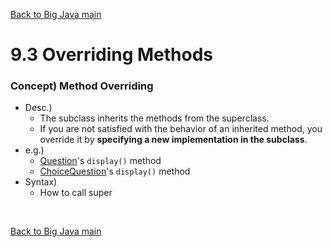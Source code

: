 [Back to Big Java main](../../../main.md)

# 9.3 Overriding Methods
### Concept) Method Overriding
- Desc.)
  - The subclass inherits the methods from the superclass. 
  - If you are not satisfied with the behavior of an inherited method, you override it by **specifying a new implementation in the subclass**. 
- e.g.)
  - [Question](../../../src/ch_09/objects/Question/Question.java)'s `display()` method
  - [ChoiceQuestion](../../../src/ch_09/objects/Question/ChoiceQuestion.java)'s `display()` method
- Syntax)
  - How to call super


<br>

[Back to Big Java main](../../../main.md)